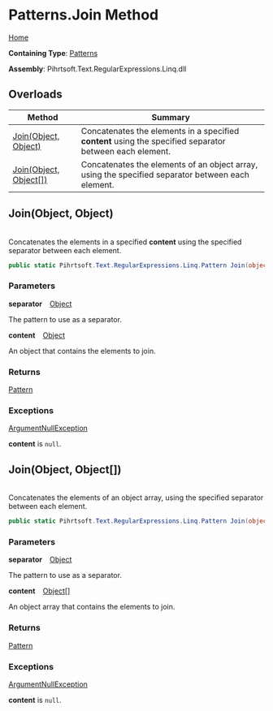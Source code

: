 # Patterns\.Join Method

[Home](../../../../../../README.md)

**Containing Type**: [Patterns](../README.md)

**Assembly**: Pihrtsoft\.Text\.RegularExpressions\.Linq\.dll

## Overloads

| Method | Summary |
| ------ | ------- |
| [Join(Object, Object)](#Pihrtsoft_Text_RegularExpressions_Linq_Patterns_Join_System_Object_System_Object_) | Concatenates the elements in a specified **content** using the specified separator between each element\. |
| [Join(Object, Object\[\])](#Pihrtsoft_Text_RegularExpressions_Linq_Patterns_Join_System_Object_System_Object___) | Concatenates the elements of an object array, using the specified separator between each element\. |

## Join\(Object, Object\) <a id="Pihrtsoft_Text_RegularExpressions_Linq_Patterns_Join_System_Object_System_Object_"></a>

\
Concatenates the elements in a specified **content** using the specified separator between each element\.

```csharp
public static Pihrtsoft.Text.RegularExpressions.Linq.Pattern Join(object separator, object content)
```

### Parameters

**separator** &ensp; [Object](https://docs.microsoft.com/en-us/dotnet/api/system.object)

The pattern to use as a separator\.

**content** &ensp; [Object](https://docs.microsoft.com/en-us/dotnet/api/system.object)

An object that contains the elements to join\.

### Returns

[Pattern](../../Pattern/README.md)

### Exceptions

[ArgumentNullException](https://docs.microsoft.com/en-us/dotnet/api/system.argumentnullexception)

**content** is `null`\.

## Join\(Object, Object\[\]\) <a id="Pihrtsoft_Text_RegularExpressions_Linq_Patterns_Join_System_Object_System_Object___"></a>

\
Concatenates the elements of an object array, using the specified separator between each element\.

```csharp
public static Pihrtsoft.Text.RegularExpressions.Linq.Pattern Join(object separator, params object[] content)
```

### Parameters

**separator** &ensp; [Object](https://docs.microsoft.com/en-us/dotnet/api/system.object)

The pattern to use as a separator\.

**content** &ensp; [Object](https://docs.microsoft.com/en-us/dotnet/api/system.object)\[\]

An object array that contains the elements to join\.

### Returns

[Pattern](../../Pattern/README.md)

### Exceptions

[ArgumentNullException](https://docs.microsoft.com/en-us/dotnet/api/system.argumentnullexception)

**content** is `null`\.


